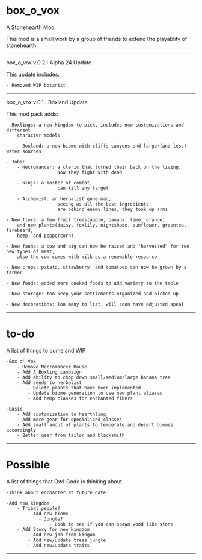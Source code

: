 # box_o_vox
A Stonehearth Mod

This mod is a small work by a group of friends to extend the playablity of stonehearth.
_____________________________________________________________________________________
box_o_vox v.0.2 : Alpha 24 Update

This update includes:

    - Removed WIP botanist


_____________________________________________________________________________________
box_o_vox v.0.1 : Boxland Update 

This mod pack adds:

    - Boxlings: a new kingdom to pick, includes new customizations and different 
        character models 
        
        - Boxland: a new biome with cliffs canyons and larger(and less) water sources
    
    - Jobs:
        - Necromancer: a cleric that turned their back on the living,
                       Now they fight with dead
                       
        - Ninja: a master of combat,
                       can kill any target
                       
        - Alchemist: an herbalist gone mad, 
                       seeing as all the best ingredients
                       are behind enemy lines, they took up arms
                     
    - New flora: a few fruit trees(apple, banana, lime, orange) 
        and new plants(daisy, foxlily, nightshade, sunflower, greentea, firebeard, 
        hemp, and peppercorn)
        
    - New fauna: a cow and pig can now be raised and "harvested" for two new types of meat,
        also the cow comes with milk as a renewable resource
        
    - New crops: patato, strawberry, and tomatoes can now be grown by a farmer
    
    - New foods: added more cooked foods to add variety to the table
    
    - New storage: too keep your settlements organized and picked up
    
    - New decorations: Too many to list, will soon have adjusted apeal 

_____________________________________________________________________________________


# to-do
A list of things to come and WIP

    -Box o' Vox
        - Remove Necromancer House
        - Add A Boxling campaign
        - Add ability to chop down small/medium/large banana tree
        - Add seeds to herbalist
            - Delete plants that have been implemented 
            - Update biome generation to use new plant aliases
            - Add hemp classes for enchanted fibers
    
    -Basic
        - Add customization to hearthling
        - Add more gear for specialized classes
        - Add small amout of plants to temperate and desert biomes accordingly
        - Better gear from tailor and blacksmith




_____________________________________________________________________________________

# Possible
A list of things that Owl-Code is thinking about

    -Think about enchanter at future date
    
    -Add new kingdom
        - Tribal people?
            - Add new biome
                - Jungle?
                    - Look to see if you can spawn wood like stone        
        - Add Story for new kingdom
            - Add new job from kingom
            - Add new/update trees jungle
            - Add new/update traits
_____________________________________________________________________________________
    